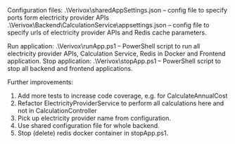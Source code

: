 Configuration files:
.\Verivox\sharedAppSettings.json – config file to specify ports form electricity provider APIs
.\Verivox\Backend\CalculationService\appsettings.json – config file to specify urls of electricity provider APIs and Redis cache parameters.

Run application:
.\Verivox\runApp.ps1 – PowerShell script to run all electricity provider APIs, Calculation Service, Redis in Docker and Frontend application.
Stop application:
.\Verivox\stopApp.ps1 – PowerShell script to stop all backend and frontend applications.

Further improvements:
1.	Add more tests to increase code coverage, e.g. for CalculateAnnualCost
2.	Refactor ElectricityProviderService to perform all calculations here and not in CalculationController
3.	Pick up electricity provider name from configuration.
4.	Use shared configuration file for whole backend.
5.	Stop (delete) redis docker container in stopApp.ps1.
